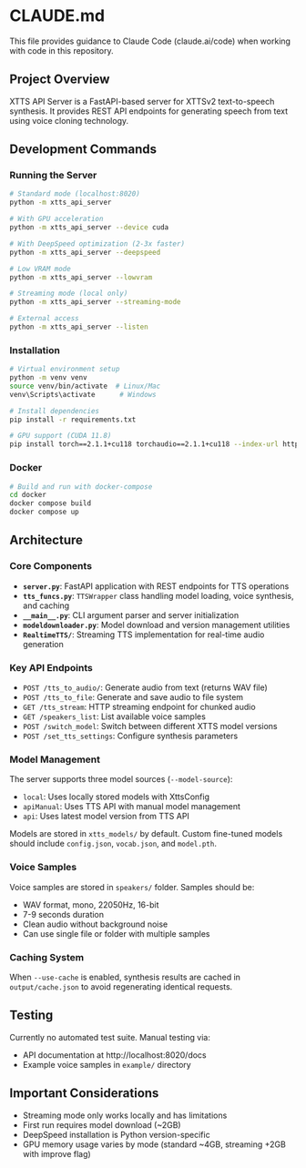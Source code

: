 # CLAUDE.md

This file provides guidance to Claude Code (claude.ai/code) when working with code in this repository.

## Project Overview

XTTS API Server is a FastAPI-based server for XTTSv2 text-to-speech synthesis. It provides REST API endpoints for generating speech from text using voice cloning technology.

## Development Commands

### Running the Server
```bash
# Standard mode (localhost:8020)
python -m xtts_api_server

# With GPU acceleration
python -m xtts_api_server --device cuda

# With DeepSpeed optimization (2-3x faster)
python -m xtts_api_server --deepspeed

# Low VRAM mode
python -m xtts_api_server --lowvram

# Streaming mode (local only)
python -m xtts_api_server --streaming-mode

# External access
python -m xtts_api_server --listen
```

### Installation
```bash
# Virtual environment setup
python -m venv venv
source venv/bin/activate  # Linux/Mac
venv\Scripts\activate      # Windows

# Install dependencies
pip install -r requirements.txt

# GPU support (CUDA 11.8)
pip install torch==2.1.1+cu118 torchaudio==2.1.1+cu118 --index-url https://download.pytorch.org/whl/cu118
```

### Docker
```bash
# Build and run with docker-compose
cd docker
docker compose build
docker compose up
```

## Architecture

### Core Components

- **`server.py`**: FastAPI application with REST endpoints for TTS operations
- **`tts_funcs.py`**: `TTSWrapper` class handling model loading, voice synthesis, and caching
- **`__main__.py`**: CLI argument parser and server initialization
- **`modeldownloader.py`**: Model download and version management utilities
- **`RealtimeTTS/`**: Streaming TTS implementation for real-time audio generation

### Key API Endpoints

- `POST /tts_to_audio/`: Generate audio from text (returns WAV file)
- `POST /tts_to_file`: Generate and save audio to file system
- `GET /tts_stream`: HTTP streaming endpoint for chunked audio
- `GET /speakers_list`: List available voice samples
- `POST /switch_model`: Switch between different XTTS model versions
- `POST /set_tts_settings`: Configure synthesis parameters

### Model Management

The server supports three model sources (`--model-source`):
- `local`: Uses locally stored models with XttsConfig
- `apiManual`: Uses TTS API with manual model management
- `api`: Uses latest model version from TTS API

Models are stored in `xtts_models/` by default. Custom fine-tuned models should include `config.json`, `vocab.json`, and `model.pth`.

### Voice Samples

Voice samples are stored in `speakers/` folder. Samples should be:
- WAV format, mono, 22050Hz, 16-bit
- 7-9 seconds duration
- Clean audio without background noise
- Can use single file or folder with multiple samples

### Caching System

When `--use-cache` is enabled, synthesis results are cached in `output/cache.json` to avoid regenerating identical requests.

## Testing

Currently no automated test suite. Manual testing via:
- API documentation at http://localhost:8020/docs
- Example voice samples in `example/` directory

## Important Considerations

- Streaming mode only works locally and has limitations
- First run requires model download (~2GB)
- DeepSpeed installation is Python version-specific
- GPU memory usage varies by mode (standard ~4GB, streaming +2GB with improve flag)